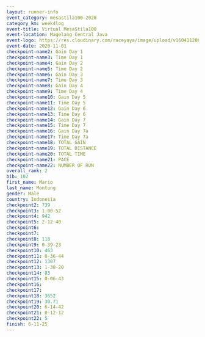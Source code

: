 ```yaml
--- 
layout: runner-info 
event_category: mesastila100-2020 
category_km: week4log 
event-title: Virtual MesaStila100  
event-location: Magelang Central Java 
event-logo: https://res.cloudinary.com/raceyaya/image/upload/v1604112863/3B3F7463-9336-4572-9F07-069DCA7D2527_ndaoxk.jpg 
event-date: 2020-11-01 
checkpoint-name2: Gain Day 1 
checkpoint-name3: Time Day 1 
checkpoint-name4: Gain Day 2 
checkpoint-name5: Time Day 2 
checkpoint-name6: Gain Day 3 
checkpoint-name7: Time Day 3 
checkpoint-name8: Gain Day 4 
checkpoint-name9: Time Day 4 
checkpoint-name10: Gain Day 5 
checkpoint-name11: Time Day 5 
checkpoint-name12: Gain Day 6 
checkpoint-name13: Time Day 6 
checkpoint-name14: Gain Day 7 
checkpoint-name15: Time Day 7 
checkpoint-name16: Gain Day 7a 
checkpoint-name17: Time Day 7a 
checkpoint-name18: TOTAL GAIN 
checkpoint-name19: TOTAL DISTANCE 
checkpoint-name20: TOTAL TIME 
checkpoint-name21: PACE 
checkpoint-name22: NUMBER OF RUN 
overall_rank: 2
bib: 102
first_name: Mario
last_name: Montung
gender: Male
country: Indonesia
checkpoint2: 739
checkpoint3: 1-00-52
checkpoint4: 942
checkpoint5: 2-12-40
checkpoint6: 
checkpoint7: 
checkpoint8: 118
checkpoint9: 0-39-23
checkpoint10: 463
checkpoint11: 0-36-44
checkpoint12: 1307
checkpoint13: 1-38-20
checkpoint14: 83
checkpoint15: 0-06-43
checkpoint16: 
checkpoint17: 
checkpoint18: 3652
checkpoint19: 30.71
checkpoint20: 6-14-42
checkpoint21: 0-12-12
checkpoint22: 5
finish: 6-11-25
--- 
```

